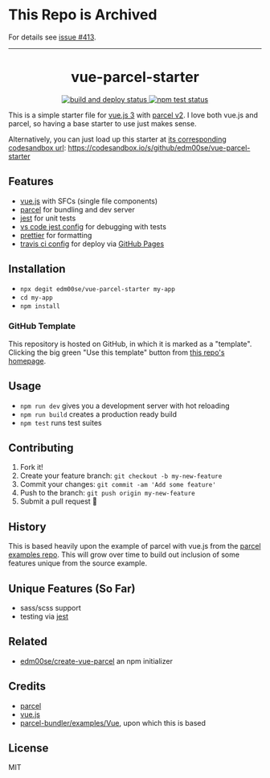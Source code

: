 # This Repo is Archived

For details see [issue #413](https://github.com/edm00se/vue-parcel-starter/issues/413).

---

<center>
<h1>vue-parcel-starter</h1>
  <a href="https://github.com/edm00se/vue-parcel-starter/actions?query=workflow%3A%22Deploy+to+GitHub+Pages%22+branch%3Amain">
    <img alt="build and deploy status" src="https://github.com/edm00se/vue-parcel-starter/workflows/Deploy%20to%20GitHub%20Pages/badge.svg?branch=main">
  </a>
  <a href="https://github.com/edm00se/vue-parcel-starter/actions?workflow=Node+CI">
    <img alt="npm test status" src="https://github.com/edm00se/vue-parcel-starter/workflows/Node%20CI/badge.svg">
  </a>
</center>

This is a simple starter file for [vue.js 3][vue] with [parcel v2][parcel]. I love both vue.js and parcel, so having a base starter to use just makes sense.

Alternatively, you can just load up this starter at [its corresponding codesandbox url][codesandbox-link]:
https://codesandbox.io/s/github/edm00se/vue-parcel-starter

## Features

- [vue.js](https://npm.im/vue) with SFCs (single file components)
- [parcel](https://npm.im/parcel-bundler) for bundling and dev server
- [jest](https://npm.im/jest) for unit tests
- [vs code jest config](.vscode/launch.json) for debugging with tests
- [prettier](https://npm.im/prettier) for formatting
- [travis ci config](.travis.yml) for deploy via [GitHub Pages](https://pages.github.com/)

## Installation

- `npx degit edm00se/vue-parcel-starter my-app`
- `cd my-app`
- `npm install`

### GitHub Template

This repository is hosted on GitHub, in which it is marked as a "template". Clicking the big green "Use this template" button from [this repo's homepage](https://github.com/edm00se/vue-parcel-starter).

## Usage

- `npm run dev` gives you a development server with hot reloading
- `npm run build` creates a production ready build
- `npm test` runs test suites

## Contributing

1. Fork it!
2. Create your feature branch: `git checkout -b my-new-feature`
3. Commit your changes: `git commit -am 'Add some feature'`
4. Push to the branch: `git push origin my-new-feature`
5. Submit a pull request 🙂

## History

This is based heavily upon the example of parcel with vue.js from the [parcel examples repo][parcel-examples]. This will grow over time to build out inclusion of some features unique from the source example.

## Unique Features (So Far)

- sass/scss support
- testing via [jest][jest]

## Related

- [edm00se/create-vue-parcel][npm-init] an npm initializer

## Credits

- [parcel][parcel]
- [vue.js][vue]
- [parcel-bundler/examples/Vue][parcel-examples-vue], upon which this is based

## License

MIT

[vue]: https://vuejs.org/
[parcel]: https://parceljs.org/
[parcel-examples]: https://github.com/parcel-bundler/examples
[parcel-examples-vue]: https://github.com/parcel-bundler/examples/tree/master/vue
[jest]: https://jestjs.io/
[codesandbox-link]: https://codesandbox.io/s/github/edm00se/vue-parcel-starter
[npm-init]: https://github.com/edm00se/create-vue-parcel
